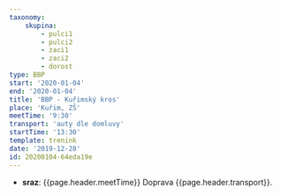 ```yaml
---
taxonomy:
    skupina:
        - pulci1
        - pulci2
        - zaci1
        - zaci2
        - dorost
type: BBP
start: '2020-01-04'
end: '2020-01-04'
title: 'BBP - Kuřimský kros'
place: 'Kuřim, ZŠ'
meetTime: '9:30'
transport: 'auty dle domluvy'
startTime: '13:30'
template: trenink
date: '2019-12-28'
id: 20200104-64eda19e
---
```

* **sraz**: {{page.header.meetTime}} Doprava {{page.header.transport}}.
